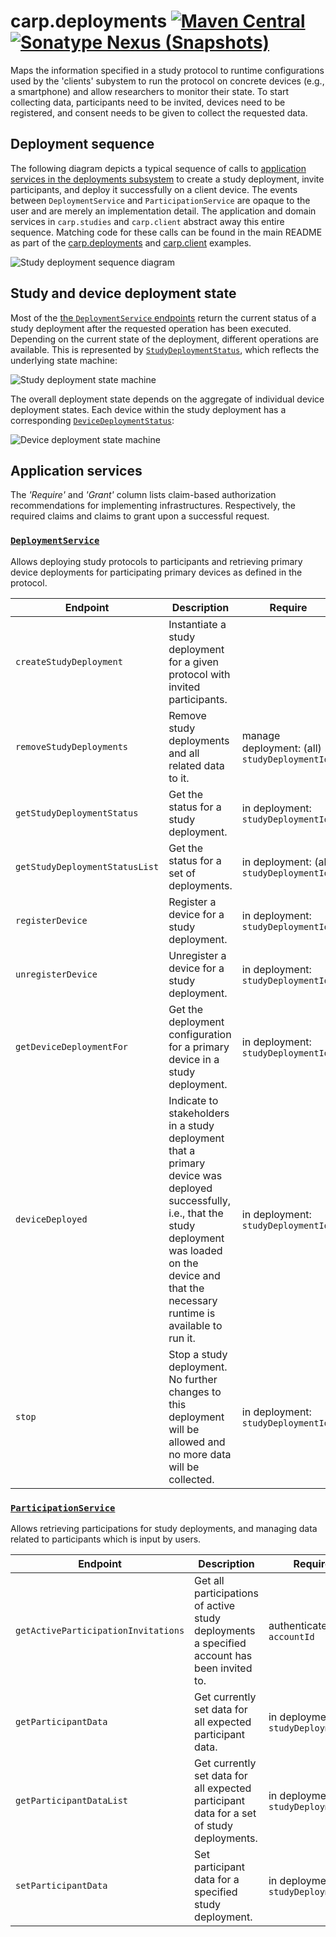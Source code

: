# carp.deployments [![Maven Central](https://maven-badges.herokuapp.com/maven-central/dk.cachet.carp.deployments/carp.deployments.core/badge.svg)](https://mvnrepository.com/artifact/dk.cachet.carp.deployments) [![Sonatype Nexus (Snapshots)](https://img.shields.io/nexus/s/dk.cachet.carp.deployments/carp.deployments.core?server=https%3A%2F%2Foss.sonatype.org)](https://oss.sonatype.org/content/repositories/snapshots/dk/cachet/carp/deployments/) 

Maps the information specified in a study protocol to runtime configurations used by the 'clients' subystem to run the protocol on concrete devices (e.g., a smartphone) and allow researchers to monitor their state.
To start collecting data, participants need to be invited, devices need to be registered, and consent needs to be given to collect the requested data.

## Deployment sequence

The following diagram depicts a typical sequence of calls to [application services in the deployments subsystem](#application-services) to create a study deployment, invite participants, and deploy it successfully on a client device.
The events between `DeploymentService` and `ParticipationService` are opaque to the user and are merely an implementation detail.
The application and domain services in `carp.studies` and `carp.client` abstract away this entire sequence.
Matching code for these calls can be found in the main README as part of the [carp.deployments](../README.md#example-deployments) and [carp.client](../README.md#example-client) examples.

![Study deployment sequence diagram](https://i.imgur.com/5vhCqwu.png)

## Study and device deployment state

Most of the [the `DeploymentService` endpoints](#application-services) return the current status of a study deployment after the requested operation has been executed.
Depending on the current state of the deployment, different operations are available.
This is represented by [`StudyDeploymentStatus`](../carp.deployments.core/src/commonMain/kotlin/dk/cachet/carp/deployments/application/StudyDeploymentStatus.kt), which reflects the underlying state machine:

![Study deployment state machine](https://i.imgur.com/GTk5OHe.png)

The overall deployment state depends on the aggregate of individual device deployment states.
Each device within the study deployment has a corresponding [`DeviceDeploymentStatus`](../carp.deployments.core/src/commonMain/kotlin/dk/cachet/carp/deployments/application/DeviceDeploymentStatus.kt):

![Device deployment state machine](https://i.imgur.com/acxD0Vw.png)

## Application services

The _'Require'_ and _'Grant'_ column lists claim-based authorization recommendations for implementing infrastructures.
Respectively, the required claims and claims to grant upon a successful request.

### [`DeploymentService`](../carp.deployments.core/src/commonMain/kotlin/dk/cachet/carp/deployments/application/DeploymentService.kt)

Allows deploying study protocols to participants and retrieving primary device deployments for participating primary devices as defined in the protocol.

| Endpoint | Description | Require | Grant |
| --- | --- | --- | --- |
| `createStudyDeployment` | Instantiate a study deployment for a given protocol with invited participants. | | manage deployment: `studyDeploymentId`, in deployment: `studyDeploymentId` |
| `removeStudyDeployments` | Remove study deployments and all related data to it. | manage deployment: (all) `studyDeploymentId`| |
| `getStudyDeploymentStatus` | Get the status for a study deployment. | in deployment: `studyDeploymentId` | |
| `getStudyDeploymentStatusList` | Get the status for a set of deployments. | in deployment: (all) `studyDeploymentIds` | |
| `registerDevice` | Register a device for a study deployment. | in deployment: `studyDeploymentId` | |
| `unregisterDevice` | Unregister a device for a study deployment. | in deployment: `studyDeploymentId` | |
| `getDeviceDeploymentFor` | Get the deployment configuration for a primary device in a study deployment. | in deployment: `studyDeploymentId` | |
| `deviceDeployed` | Indicate to stakeholders in a study deployment that a primary device was deployed successfully, i.e., that the study deployment was loaded on the device and that the necessary runtime is available to run it. | in deployment: `studyDeploymentId` | |
| `stop` | Stop a study deployment. No further changes to this deployment will be allowed and no more data will be collected. | in deployment: `studyDeploymentId` | |

### [`ParticipationService`](../carp.deployments.core/src/commonMain/kotlin/dk/cachet/carp/deployments/application/ParticipationService.kt)

Allows retrieving participations for study deployments,
and managing data related to participants which is input by users.

| Endpoint | Description | Require | Grant |
| --- | --- | --- | --- |
| `getActiveParticipationInvitations` | Get all participations of active study deployments a specified account has been invited to. | authenticated: `accountId` | |
| `getParticipantData` | Get currently set data for all expected participant data. | in deployment: `studyDeploymentId` | |
| `getParticipantDataList` |  Get currently set data for all expected participant data for a set of study deployments. | in deployment: `studyDeploymentId` | |
| `setParticipantData` | Set participant data for a specified study deployment. | in deployment: `studyDeploymentId` | |
